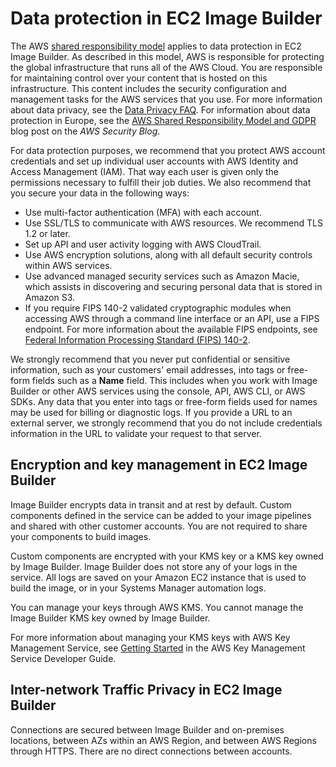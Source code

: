 # Data protection in EC2 Image Builder<a name="data-protection"></a>

The AWS [shared responsibility model](http://aws.amazon.com/compliance/shared-responsibility-model/) applies to data protection in EC2 Image Builder\. As described in this model, AWS is responsible for protecting the global infrastructure that runs all of the AWS Cloud\. You are responsible for maintaining control over your content that is hosted on this infrastructure\. This content includes the security configuration and management tasks for the AWS services that you use\. For more information about data privacy, see the [Data Privacy FAQ](http://aws.amazon.com/compliance/data-privacy-faq)\. For information about data protection in Europe, see the [AWS Shared Responsibility Model and GDPR](http://aws.amazon.com/blogs/security/the-aws-shared-responsibility-model-and-gdpr/) blog post on the *AWS Security Blog*\.

For data protection purposes, we recommend that you protect AWS account credentials and set up individual user accounts with AWS Identity and Access Management \(IAM\)\. That way each user is given only the permissions necessary to fulfill their job duties\. We also recommend that you secure your data in the following ways:
+ Use multi\-factor authentication \(MFA\) with each account\.
+ Use SSL/TLS to communicate with AWS resources\. We recommend TLS 1\.2 or later\.
+ Set up API and user activity logging with AWS CloudTrail\.
+ Use AWS encryption solutions, along with all default security controls within AWS services\.
+ Use advanced managed security services such as Amazon Macie, which assists in discovering and securing personal data that is stored in Amazon S3\.
+ If you require FIPS 140\-2 validated cryptographic modules when accessing AWS through a command line interface or an API, use a FIPS endpoint\. For more information about the available FIPS endpoints, see [Federal Information Processing Standard \(FIPS\) 140\-2](http://aws.amazon.com/compliance/fips/)\.

We strongly recommend that you never put confidential or sensitive information, such as your customers' email addresses, into tags or free\-form fields such as a **Name** field\. This includes when you work with Image Builder or other AWS services using the console, API, AWS CLI, or AWS SDKs\. Any data that you enter into tags or free\-form fields used for names may be used for billing or diagnostic logs\. If you provide a URL to an external server, we strongly recommend that you do not include credentials information in the URL to validate your request to that server\.

## Encryption and key management in EC2 Image Builder<a name="image-builder-encryption"></a>

Image Builder encrypts data in transit and at rest by default\. Custom components defined in the service can be added to your image pipelines and shared with other customer accounts\. You are not required to share your components to build images\. 

Custom components are encrypted with your KMS key or a KMS key owned by Image Builder\. Image Builder does not store any of your logs in the service\. All logs are saved on your Amazon EC2 instance that is used to build the image, or in your Systems Manager automation logs\. 

You can manage your keys through AWS KMS\. You cannot manage the Image Builder KMS key owned by Image Builder\. 

For more information about managing your KMS keys with AWS Key Management Service, see [Getting Started](https://docs.aws.amazon.com/kms/latest/developerguide/getting-started.html) in the AWS Key Management Service Developer Guide\.

## Inter\-network Traffic Privacy in EC2 Image Builder<a name="image-builder-internetwork"></a>

Connections are secured between Image Builder and on\-premises locations, between AZs within an AWS Region, and between AWS Regions through HTTPS\. There are no direct connections between accounts\.